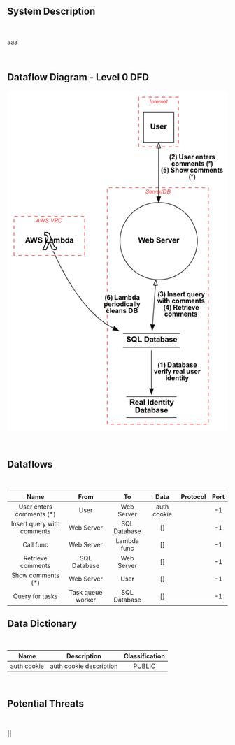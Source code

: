 <link href="docs/Stylesheet.css" rel="stylesheet"></link>

## System Description
&nbsp;

aaa

&nbsp;



## Dataflow Diagram - Level 0 DFD

![](sample.png)

&nbsp;

## Dataflows
&nbsp;

Name|From|To |Data|Protocol|Port
|:----:|:----:|:---:|:----:|:--------:|:----:|
|User enters comments (*)|User|Web Server|auth cookie||-1|
|Insert query with comments|Web Server|SQL Database|[]||-1|
|Call func|Web Server|Lambda func|[]||-1|
|Retrieve comments|SQL Database|Web Server|[]||-1|
|Show comments (*)|Web Server|User|[]||-1|
|Query for tasks|Task queue worker|SQL Database|[]||-1|


## Data Dictionary
&nbsp;

Name|Description|Classification
|:----:|:--------:|:----:|
|auth cookie|auth cookie description|PUBLIC|


&nbsp;

## Potential Threats

&nbsp;
&nbsp;

||

